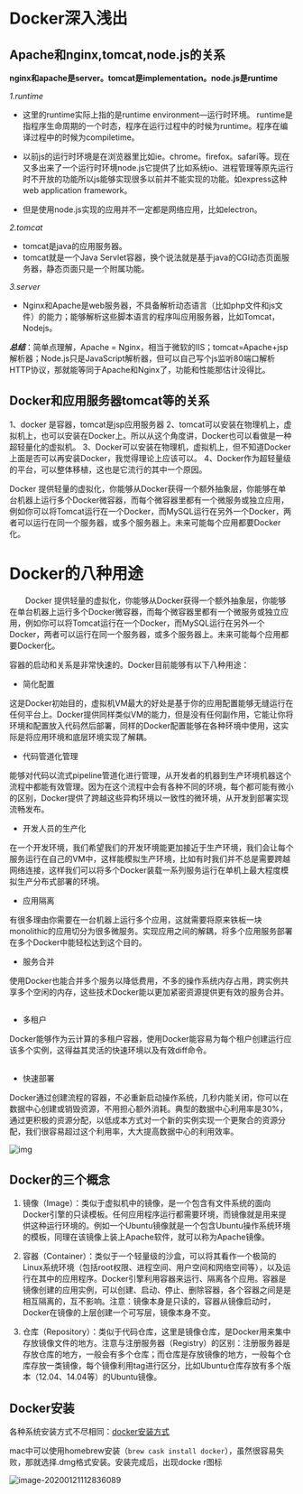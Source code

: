 # Docker深入浅出



## Apache和nginx,tomcat,node.js的关系

**nginx和apache是server。tomcat是implementation。node.js是runtime**

*1.runtime*

- 这里的runtime实际上指的是runtime environment—运行时环境。
  runtime是指程序生命周期的一个时态，程序在运行过程中的时候为runtime。程序在编译过程中的时候为compiletime。

- 以前js的运行时环境是在浏览器里比如ie。chrome。firefox。safari等。现在又多出来了一个运行时环境node.js它提供了比如系统io、进程管理等原先运行时不开放的功能所以js能够实现很多以前并不能实现的功能。如express这种web application framework。
- 但是使用node.js实现的应用并不一定都是网络应用，比如electron。

*2.tomcat*

- tomcat是java的应用服务器。
- tomcat就是一个Java Servlet容器，换个说法就是基于java的CGI动态页面服务器，静态页面只是一个附属功能。

*3.server*

- Nginx和Apache是web服务器，不具备解析动态语言（比如php文件和js文件）的能力；能够解析这些脚本语言的程序叫应用服务器，比如Tomcat，Nodejs。

***总结***：简单点理解，Apache = Nginx，相当于微软的IIS；tomcat=Apache+jsp解析器；Node.js只是JavaScript解析器，但可以自己写个js监听80端口解析HTTP协议，那就能等同于Apache和Nginx了，功能和性能那估计没得比。

## Docker和应用服务器tomcat等的关系

1、docker 是容器，tomcat是jsp应用服务器
2、tomcat可以安装在物理机上，虚拟机上，也可以安装在Docker上。所以从这个角度讲，Docker也可以看做是一种超轻量化的虚拟机。
3、Docker可以安装在物理机，虚拟机上，但不知道Docker上面是否可以再安装Docker，我觉得理论上应该可以。
4、Docker作为超轻量级的平台，可以整体移植，这也是它流行的其中一个原因。

Docker 提供轻量的虚拟化，你能够从Docker获得一个额外抽象层，你能够在单台机器上运行多个Docker微容器，而每个微容器里都有一个微服务或独立应用，例如你可以将Tomcat运行在一个Docker，而MySQL运行在另外一个Docker，两者可以运行在同一个服务器，或多个服务器上。未来可能每个应用都要Docker化。

# Docker的八种用途

　　Docker 提供轻量的虚拟化，你能够从Docker获得一个额外抽象层，你能够在单台机器上运行多个Docker微容器，而每个微容器里都有一个微服务或独立应用，例如你可以将Tomcat运行在一个Docker，而MySQL运行在另外一个Docker，两者可以运行在同一个服务器，或多个服务器上。未来可能每个应用都要Docker化。

容器的启动和关系是非常快速的。Docker目前能够有以下八种用途：

- 简化配置

这是Docker初始目的，虚拟机VM最大的好处是基于你的应用配置能够无缝运行在任何平台上。Docker提供同样类似VM的能力，但是没有任何副作用，它能让你将环境和配置放入代码然后部署，同样的Docker配置能够在各种环境中使用，这实际是将应用环境和底层环境实现了解耦。

 

- 代码管道化管理

能够对代码以流式pipeline管道化进行管理，从开发者的机器到生产环境机器这个流程中都能有效管理。因为在这个流程中会有各种不同的环境，每个都可能有微小的区别，Docker提供了跨越这些异构环境以一致性的微环境，从开发到部署实现流畅发布。

 

- 开发人员的生产化

在一个开发环境，我们希望我们的开发环境能更加接近于生产环境，我们会让每个服务运行在自己的VM中，这样能模拟生产环境，比如有时我们并不总是需要跨越网络连接，这样我们可以将多个Docker装载一系列服务运行在单机上最大程度模拟生产分布式部署的环境。

 

* 应用隔离

有很多理由你需要在一台机器上运行多个应用，这就需要将原来铁板一块monolithic的应用切分为很多微服务。实现应用之间的解耦，将多个应用服务部署在多个Docker中能轻松达到这个目的。

 

* 服务合并

使用Docker也能合并多个服务以降低费用，不多的操作系统内存占用，跨实例共享多个空闲的内存，这些技术Docker能以更加紧密资源提供更有效的服务合并。

##  

* 多租户

Docker能够作为云计算的多租户容器，使用Docker能容易为每个租户创建运行应该多个实例，这得益其灵活的快速环境以及有效diff命令。

##  

* 快速部署

Docker通过创建流程的容器，不必重新启动操作系统，几秒内能关闭，你可以在数据中心创建或销毁资源，不用担心额外消耗。典型的数据中心利用率是30%，通过更积极的资源分配，以低成本方式对一个新的实例实现一个更聚合的资源分配，我们很容易超过这个利用率，大大提高数据中心的利用效率。

 

![img](https://www.jdon.com/simgs/idea/docker-ways.png)

## Docker的三个概念

1. 镜像（Image）：类似于虚拟机中的镜像，是一个包含有文件系统的面向Docker引擎的只读模板。任何应用程序运行都需要环境，而镜像就是用来提供这种运行环境的。例如一个Ubuntu镜像就是一个包含Ubuntu操作系统环境的模板，同理在该镜像上装上Apache软件，就可以称为Apache镜像。

2. 容器（Container）：类似于一个轻量级的沙盒，可以将其看作一个极简的Linux系统环境（包括root权限、进程空间、用户空间和网络空间等），以及运行在其中的应用程序。Docker引擎利用容器来运行、隔离各个应用。容器是镜像创建的应用实例，可以创建、启动、停止、删除容器，各个容器之间是是相互隔离的，互不影响。注意：镜像本身是只读的，容器从镜像启动时，Docker在镜像的上层创建一个可写层，镜像本身不变。

3. 仓库（Repository）：类似于代码仓库，这里是镜像仓库，是Docker用来集中存放镜像文件的地方。注意与注册服务器（Registry）的区别：注册服务器是存放仓库的地方，一般会有多个仓库；而仓库是存放镜像的地方，一般每个仓库存放一类镜像，每个镜像利用tag进行区分，比如Ubuntu仓库存放有多个版本（12.04、14.04等）的Ubuntu镜像。

## Docker安装

各种系统安装方式不尽相同：[docker安装方式](https://yeasy.gitbooks.io/docker_practice/install/mac.html)

mac中可以使用homebrew安装（`brew cask install docker`），虽然很容易失败，那就选择.dmg格式安装。安装完成后，出现docke r图标

![image-20200121112836089](/Users/user/Desktop/blogchat/image/image-20200121112836089.png)